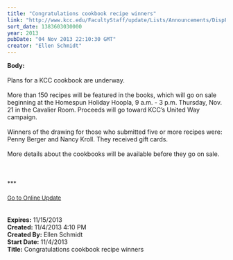 ```yaml
---
title: "Congratulations cookbook recipe winners"
link: "http://www.kcc.edu/FacultyStaff/update/Lists/Announcements/DispForm.aspx?ID=1313"
sort_date: 1383603030000
year: 2013
pubDate: "04 Nov 2013 22:10:30 GMT"
creator: "Ellen Schmidt"
---
```


<div><b>Body:</b> <div class="ExternalClassA020DB5A3B8A43F9B457B1EA5270DDE5"><div> </div>
<div>Plans for a KCC cookbook are underway.</div>
<div> </div>
<div>More than 150 recipes will be featured in the books, which will go on sale beginning at the Homespun Holiday Hoopla, 9 a.m. - 3 p.m. Thursday, Nov. 21 in the Cavalier Room. Proceeds will go toward KCC’s United Way campaign.</div>
<div> </div>
<div>Winners of the drawing for those who submitted five or more recipes were: Penny Berger and Nancy Kroll. They received gift cards.</div>
<div> </div>
<div>More details about the cookbooks will be available before they go on sale. </div>
<div> </div>
<div> </div>
<div>
<div>
<div></div>
<div></div>
<div><br />
<div></div>
<div>
<div></div>
<div>***</div>
<div> </div>
<div></div>
<div></div>
<div></div>
<div></div>
<div>
<div><font size="2"></font></div>
<div><font size="2"></font></div>
<div><font size="2"><a href="/FacultyStaff/update/Pages/dailyupdate.aspx">Go to Online Update</a></font></div>
<div> </div>
<div><font size="2"></font></div></div></div></div></div>
<div></div></div>
<div> </div></div></div>
<div><b>Expires:</b> 11/15/2013</div>
<div><b>Created:</b> 11/4/2013 4:10 PM</div>
<div><b>Created By:</b> Ellen Schmidt</div>
<div><b>Start Date:</b> 11/4/2013</div>
<div><b>Title:</b> Congratulations cookbook recipe winners</div>
